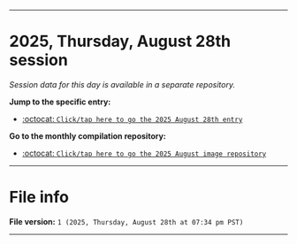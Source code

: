 
***

# 2025, Thursday, August 28th session

_Session data for this day is available in a separate repository._

**Jump to the specific entry:**

- [:octocat: `Click/tap here to go the 2025 August 28th entry`](https://github.com/seanpm2001/SeansLifeArchive_Images_MotorWorld_CarFactory_Y2025_V8/tree/SeansLifeArchive_Images_MotorWorld_CarFactory_Y2025_V8_Main-dev/2025/08_August/28/)

**Go to the monthly compilation repository:**

- [:octocat: `Click/tap here to go the 2025 August image repository`](https://github.com/seanpm2001/SeansLifeArchive_Images_MotorWorld_CarFactory_Y2025_V8/)

***

# File info

**File version:** `1 (2025, Thursday, August 28th at 07:34 pm PST)`

***
